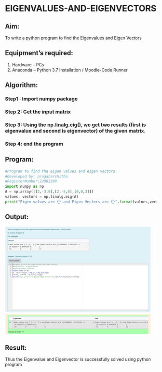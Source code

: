 # EIGENVALUES-AND-EIGENVECTORS
## Aim:
To write a python program to find the Eigenvalues and Eigen Vectors
## Equipment’s required:
1. 	Hardware – PCs
2. 	Anaconda – Python 3.7 Installation / Moodle-Code Runner
## Algorithm:
### Step1 : Import numpy package
### Step 2: Get the input matrix
### Step 3: Using the np.linalg.eig(),  we get two results (first is eigenvalue and second is eigenvector) of the given matrix.
### Step 4: end the program

## Program:
```python
#Program to find the eigen values and eigen vectors.
#Developed by: pragaharshitha
#RegisterNumber:22003209
import numpy as np
A = np.array([[2,-3,0],[2,-5,0],[0,0,3]])
values, vectors = np.linalg.eig(A)
print("Eigen values are {} and Eigen Vectors are {}".format(values,vectors))
```

## Output:
![](/Screenshot%20from%202022-12-28%2016-43-58.png)
## Result:
Thus the Eigenvalue and Eigenvector is successfully solved using python program
